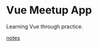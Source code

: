 # Vue Meetup App

Learning Vue through practice.

[notes](https://github.com/hungrypc/vue-meetup-app/blob/master/notes.md)
